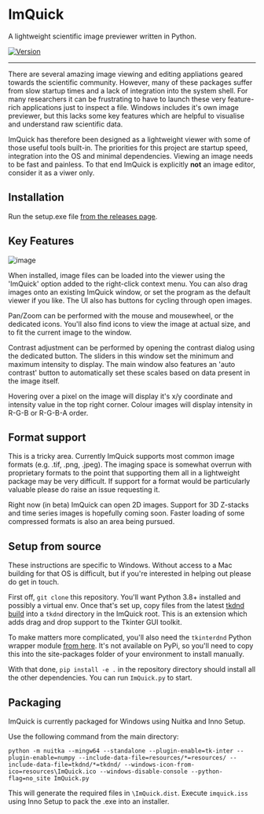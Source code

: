 # ImQuick
A lightweight scientific image previewer written in Python.

[![Version](https://img.shields.io/badge/Version-0.5-green.svg)](https://github.com/DavidStirling/ImQuick/releases)

---

There are several amazing image viewing and editing appliations geared towards the scientific community. However, many of these packages suffer from slow startup times and a lack of integration into the system shell. For many researchers it can be frustrating to have to launch these very feature-rich applications just to inspect a file. Windows includes it's own image previewer, but this lacks some key features which are helpful to visualise and understand raw scientific data.

ImQuick has therefore been designed as a lightweight viewer with some of those useful tools built-in. The priorities for this project are startup speed, integration into the OS and minimal dependencies. Viewing an image needs to be fast and painless. To that end ImQuick is explicitly **not** an image editor, consider it as a viwer only.

## Installation

Run the setup.exe file [from the releases page](https://github.com/DavidStirling/ImQuick/releases).

## Key Features

![image](https://user-images.githubusercontent.com/26802537/117225458-5a0ccd00-ade0-11eb-9d4e-a45b328b5767.png)


When installed, image files can be loaded into the viewer using the 'ImQuick' option added to the right-click context menu. You can also drag images onto an existing ImQuick window, or set the program as the default viewer if you like. The UI also has buttons for cycling through open images.

Pan/Zoom can be performed with the mouse and mousewheel, or the dedicated icons. You'll also find icons to view the image at actual size, and to fit the current image to the window.

Contrast adjustment can be performed by opening the contrast dialog using the dedicated button. The sliders in this window set the minimum and maximum intensity to display. The main window also features an 'auto contrast' button to automatically set these scales based on data present in the image itself.

Hovering over a pixel on the image will display it's x/y coordinate and intensity value in the top right corner. Colour images will display intensity in R-G-B or R-G-B-A order.


## Format support

This is a tricky area. Currently ImQuick supports most common image formats (e.g. .tif, .png, .jpeg). The imaging space is somewhat overrun with proprietary formats to the point that supporting them all in a lightweight package may be very difficult. If support for a format would be particularly valuable please do raise an issue requesting it.

Right now (in beta) ImQuick can open 2D images. Support for 3D Z-stacks and time series images is hopefully coming soon. Faster loading of some compressed formats is also an area being pursued. 


## Setup from source

These instructions are specific to Windows. Without access to a Mac building for that OS is difficult, but if you're interested in helping out please do get in touch.

First off, `git clone` this repository. You'll want Python 3.8+ installed and possibly a virtual env. Once that's set up, copy files from the latest [tkdnd build](https://github.com/petasis/tkdnd) into a `tkdnd` directory in the ImQuick root. This is an extension which adds drag and drop support to the Tkinter GUI toolkit.

To make matters more complicated, you'll also need the `tkinterdnd` Python wrapper module [from here](https://sourceforge.net/projects/tkinterdnd/). It's not available on PyPi, so you'll need to copy this into the site-packages folder of your environment to install manually.

With that done, `pip install -e .` in the repository directory should install all the other dependencies. You can run `ImQuick.py` to start.


## Packaging

ImQuick is currently packaged for Windows using Nuitka and Inno Setup.

Use the following command from the main directory:

```
python -m nuitka --mingw64 --standalone --plugin-enable=tk-inter --plugin-enable=numpy --include-data-file=resources/*=resources/ --include-data-file=tkdnd/*=tkdnd/ --windows-icon-from-ico=resources\ImQuick.ico --windows-disable-console --python-flag=no_site ImQuick.py 
```

This will generate the required files in `\ImQuick.dist`. Execute `imquick.iss` using Inno Setup to pack the .exe into an installer.

